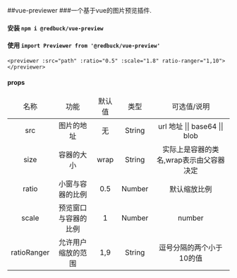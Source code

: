 ##vue-previewer
###一个基于vue的图片预览插件.

#### 安装 `npm i @redbuck/vue-preview`
#### 使用 `import Previewer from '@redbuck/vue-preview'`
```
<previewer :src="path" :ratio="0.5" :scale="1.8" ratio-ranger="1,10"></previewer>
```

#### props
<table style="text-align: center">
  <thead>
    <tr>
        <td>名称</td>
        <td>功能</td>
        <td>默认值</td>
        <td>类型</td>
        <td>可选值/说明</td>
    </tr>
  </thead>
<tbody>
 <tr>
        <td>src</td>
        <td>图片的地址</td>
        <td>无</td>
        <td>String</td>
        <td>url 地址 || base64 || blob</td>
    </tr>
 <tr>
        <td>size</td>
        <td>容器的大小</td>
        <td>wrap</td>
        <td>String</td>
        <td>实际上是容器的类名,wrap表示由父容器决定</td>
    </tr>
 <tr>
        <td>ratio</td>
        <td>小窗与容器的比例</td>
        <td>0.5</td>
     <td>Number</td>
        <td>默认缩放比例</td>
    </tr>
 <tr>
        <td>scale</td>
        <td>预览窗口与容器的比例</td>
        <td>1</td>
     <td>Number</td>
        <td>number</td>
    </tr>
 <tr>
        <td>ratioRanger</td>
        <td>允许用户缩放的范围</td>
        <td>1,9</td>
     <td>String</td>
        <td>逗号分隔的两个小于10的值</td>
    </tr>
</tbody>
</table>

